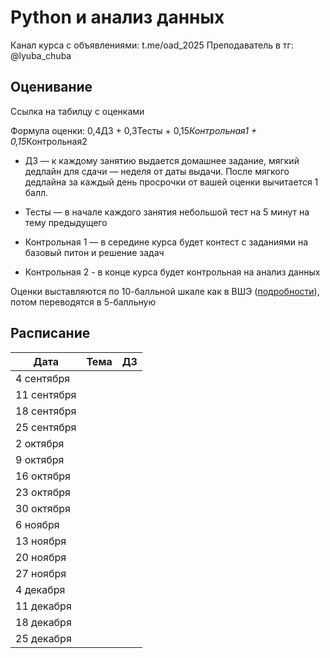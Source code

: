 # Python и анализ данных

Канал курса с объявлениями: t.me/oad_2025
Преподаватель в тг: @lyuba_chuba

## Оценивание

Ссылка на табилцу с оценками

Формула оценки: 0,4ДЗ + 0,3Тесты + 0,15*Контрольная1 + 0,15*Контрольная2

- ДЗ — к каждому занятию выдается домашнее задание, мягкий дедлайн для сдачи — неделя от даты выдачи. После мягкого дедлайна за каждый день просрочки от вашей оценки вычитается 1 балл.

- Тесты — в начале каждого занятия небольшой тест на 5 минут на тему предыдущего

- Контрольная 1 — в середине курса будет контест с заданиями на базовый питон и решение задач

- Контрольная 2 - в конце курса будет контрольная на анализ данных

Оценки выставляются по 10-балльной шкале как в ВШЭ ([подробности](https://www.hse.ru/studyspravka/Scale?ysclid=m1ngfy59pb473469014)), потом переводятся в 5-балльную

## Расписание

| Дата | Тема | ДЗ |
|------|------|----| 
| 4 сентября |  | |
| 11 сентября | | |
| 18 сентября | | |
| 25 сентября | | |
| 2 октября | | |
| 9 октября | | |
| 16 октября | | |
| 23 октября | | |
| 30 октября | | |
| 6 ноября | | |
| 13 ноября | | |
| 20 ноября | | |
| 27 ноября | | |
| 4 декабря | | |
| 11 декабря | | |
| 18 декабря | | |
| 25 декабря | | |


